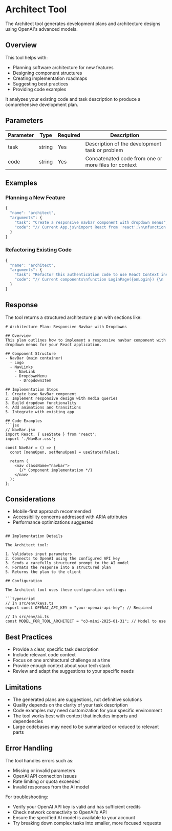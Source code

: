 # Architect Tool

The Architect tool generates development plans and architecture designs using OpenAI's advanced models.

## Overview

This tool helps with:
- Planning software architecture for new features
- Designing component structures
- Creating implementation roadmaps
- Suggesting best practices
- Providing code examples

It analyzes your existing code and task description to produce a comprehensive development plan.

## Parameters

| Parameter | Type | Required | Description |
|-----------|------|----------|-------------|
| task | string | Yes | Description of the development task or problem |
| code | string | Yes | Concatenated code from one or more files for context |

## Examples

### Planning a New Feature

```javascript
{
  "name": "architect",
  "arguments": {
    "task": "Create a responsive navbar component with dropdown menus",
    "code": "// Current App.js\nimport React from 'react';\n\nfunction App() {\n  return (\n    <div className=\"App\">\n      <header>My App</header>\n      <main>Content goes here</main>\n    </div>\n  );\n}\n\nexport default App;"
  }
}
```

### Refactoring Existing Code

```javascript
{
  "name": "architect",
  "arguments": {
    "task": "Refactor this authentication code to use React Context instead of prop drilling",
    "code": "// Current components\nfunction LoginPage({onLogin}) {\n  const [username, setUsername] = useState('');\n  const [password, setPassword] = useState('');\n  \n  const handleSubmit = (e) => {\n    e.preventDefault();\n    onLogin(username, password);\n  }\n  \n  return (\n    <form onSubmit={handleSubmit}>\n      {/* form fields */}\n    </form>\n  );\n}\n\nfunction App() {\n  const [user, setUser] = useState(null);\n  \n  const handleLogin = (username, password) => {\n    // authentication logic\n    setUser({username});\n  }\n  \n  return (\n    <div>\n      {user ? (\n        <Dashboard user={user} />\n      ) : (\n        <LoginPage onLogin={handleLogin} />\n      )}\n    </div>\n  );\n}\n\nfunction Dashboard({user}) {\n  return <div>Welcome, {user.username}</div>;\n}"
  }
}
```

## Response

The tool returns a structured architecture plan with sections like:

```
# Architecture Plan: Responsive Navbar with Dropdowns

## Overview
This plan outlines how to implement a responsive navbar component with dropdown menus for your React application.

## Component Structure
- NavBar (main container)
  - Logo
  - NavLinks
    - NavLink
    - DropdownMenu
      - DropdownItem

## Implementation Steps
1. Create base NavBar component
2. Implement responsive design with media queries
3. Build dropdown functionality
4. Add animations and transitions
5. Integrate with existing app

## Code Examples
```jsx
// NavBar.jsx
import React, { useState } from 'react';
import './NavBar.css';

const NavBar = () => {
  const [menuOpen, setMenuOpen] = useState(false);
  
  return (
    <nav className="navbar">
      {/* Component implementation */}
    </nav>
  );
};
```

## Considerations
- Mobile-first approach recommended
- Accessibility concerns addressed with ARIA attributes
- Performance optimizations suggested
```

## Implementation Details

The Architect tool:

1. Validates input parameters
2. Connects to OpenAI using the configured API key
3. Sends a carefully structured prompt to the AI model
4. Formats the response into a structured plan
5. Returns the plan to the client

## Configuration

The Architect tool uses these configuration settings:

```typescript
// In src/env/keys.ts
export const OPENAI_API_KEY = "your-openai-api-key"; // Required

// In src/env/ai.ts
const MODEL_FOR_TOOL_ARCHITECT = "o3-mini-2025-01-31"; // Model to use
```

## Best Practices

- Provide a clear, specific task description
- Include relevant code context
- Focus on one architectural challenge at a time
- Provide enough context about your tech stack
- Review and adapt the suggestions to your specific needs

## Limitations

- The generated plans are suggestions, not definitive solutions
- Quality depends on the clarity of your task description
- Code examples may need customization for your specific environment
- The tool works best with context that includes imports and dependencies
- Large codebases may need to be summarized or reduced to relevant parts

## Error Handling

The tool handles errors such as:

- Missing or invalid parameters
- OpenAI API connection issues
- Rate limiting or quota exceeded
- Invalid responses from the AI model

For troubleshooting:
- Verify your OpenAI API key is valid and has sufficient credits
- Check network connectivity to OpenAI's API
- Ensure the specified AI model is available to your account
- Try breaking down complex tasks into smaller, more focused requests